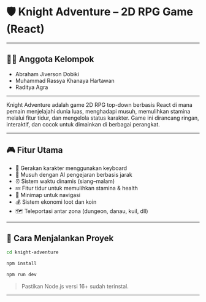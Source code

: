 # 🛡️ Knight Adventure – 2D RPG Game (React)
---

## 👨‍💻 Anggota Kelompok

- Abraham Jiverson Dobiki
- Muhammad Rassya Khanaya Hartawan
- Raditya Agra

---

Knight Adventure adalah game 2D RPG top-down berbasis React di mana pemain menjelajahi dunia luas, menghadapi musuh, memulihkan stamina melalui fitur tidur, dan mengelola status karakter. Game ini dirancang ringan, interaktif, dan cocok untuk dimainkan di berbagai perangkat.

---

## 🎮 Fitur Utama

- 🔄 Gerakan karakter menggunakan keyboard  
- 👾 Musuh dengan AI pengejaran berbasis jarak  
- ⏰ Sistem waktu dinamis (siang–malam)  
- 💤 Fitur tidur untuk memulihkan stamina & health  
- 📍 Minimap untuk navigasi  
- 💰 Sistem ekonomi loot dan koin  
- 🗺️ Teleportasi antar zona (dungeon, danau, kuil, dll)  
---

## 🚀 Cara Menjalankan Proyek

```bash
cd knight-adventure
```

```bash
npm install
```

```bash
npm run dev
```

> Pastikan Node.js versi 16+ sudah terinstal.

---
